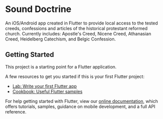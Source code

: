 # Sound Doctrine 
An iOS/Android app created in Flutter to provide local access to the tested creeds, confessions and articles of the historical protestant reformed church. Currently includes: Apostle's Creed, Nicene Creed, Athanasian Creed, Heidelberg Catechism, and Belgic Confession.

## Getting Started

This project is a starting point for a Flutter application.

A few resources to get you started if this is your first Flutter project:

- [Lab: Write your first Flutter app](https://flutter.io/docs/get-started/codelab)
- [Cookbook: Useful Flutter samples](https://flutter.io/docs/cookbook)

For help getting started with Flutter, view our 
[online documentation](https://flutter.io/docs), which offers tutorials, 
samples, guidance on mobile development, and a full API reference.
